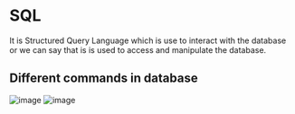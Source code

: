 # SQL
It is Structured Query Language which is use to interact with the database or we can say that is is used to access and manipulate the database.

## Different commands in database

![image](https://user-images.githubusercontent.com/60965415/204865978-869ab367-ee92-4d5c-a13b-63934e2ab585.png)  ![image](https://user-images.githubusercontent.com/60965415/204860641-993bf4f6-668f-4775-aac7-7294354eea45.png)



